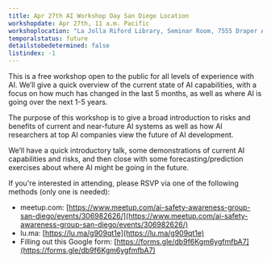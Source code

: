 ```yaml
---
title: Apr 27th AI Workshop Day San Diego Location
workshopdate: Apr 27th, 11 a.m. Pacific
workshoplocation: "La Jolla Riford Library, Seminar Room, 7555 Draper Ave, San Diego CA, 92037"
temporalstatus: future
detailstobedetermined: false
listindex: -1
---
```


This is a free workshop open to the public for all levels of experience with AI. We’ll give a quick overview of the current state of AI capabilities, with a focus on how much has changed in the last 5 months, as well as where AI is going over the next 1-5 years.

The purpose of this workshop is to give a broad introduction to risks and benefits of current and near-future AI systems as well as how AI researchers at top AI companies view the future of AI development.

We’ll have a quick introductory talk, some demonstrations of current AI capabilities and risks, and then close with some forecasting/prediction exercises about where AI might be going in the future.

If you're interested in attending, please RSVP via one of the following methods (only one is needed):

+ meetup.com: [https://www.meetup.com/ai-safety-awareness-group-san-diego/events/306982626/](https://www.meetup.com/ai-safety-awareness-group-san-diego/events/306982626/)
+ lu.ma: [https://lu.ma/g909qt1e](https://lu.ma/g909qt1e)
+ Filling out this Google form: [https://forms.gle/db9f6Kgm6ygfmfbA7](https://forms.gle/db9f6Kgm6ygfmfbA7)
